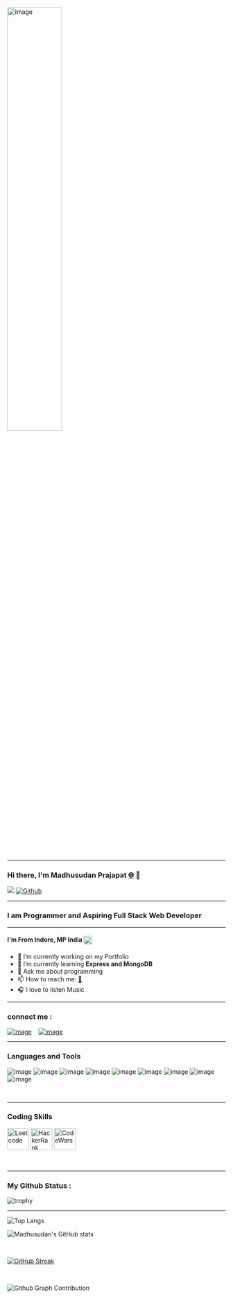 
<img align="center" alt="image" src="https://contentstatic.techgig.com/thumb/msid-89803879,width-355,resizemode-4/How-to-become-a-web-developer-A-complete-guide.jpg?16474" width="50%"/>

<hr/>

### Hi there, I'm Madhusudan Prajapat [🌐](https://madhusudan0906.github.io/) 👋

![](https://visitor-badge.laobi.icu/badge?page_id=Madhusudan0906)
[![Github](https://img.shields.io/github/followers/Madhusudan0906?label=Follow&style=social)](https://github.com/Madhusudan0906)

<hr/>

### I am Programmer and Aspiring Full Stack Web Developer

<hr/>

#### I'm From Indore, MP India <img align="center" alt="image" src="https://user-images.githubusercontent.com/103635175/192430392-391f2a34-580a-4adb-bd0c-8d1fbe214089.png" width="20px"/>
- 🔭 I’m currently working on my Portfolio
- 🌱 I’m currently learning **Express and MongoDB**
- 💬 Ask me about programming
- 📫 How to reach me: [📧](mailto:prajapatmadhusudan06@gmail.com)
- 🎧 I love to listen Music

<hr/>

### connect me :

[![image](https://user-images.githubusercontent.com/103635175/192428903-a9a77a8c-371b-478b-9730-ccf3312cf517.png)](https://madhusudan0906.github.io/) &nbsp;&nbsp;
[![image](https://user-images.githubusercontent.com/103635175/197335246-c3181a25-7e08-40cc-9de9-1310d137787f.png)](https://www.linkedin.com/in/madhusudan-prajapat-918808169/)



<hr/>

### Languages and Tools

![image](https://user-images.githubusercontent.com/103635175/192426892-c2872232-2eca-44a7-a241-27d7d9e9dc7b.png)
![image](https://user-images.githubusercontent.com/103635175/192426859-97656179-3c71-4a2e-a51b-fa2045d48d14.png)
![image](https://user-images.githubusercontent.com/103635175/192426970-bdc90807-6345-4e74-a5c8-00f17e8304b2.png)
![image](https://user-images.githubusercontent.com/103635175/192427018-700b28e2-c313-40f5-9318-7321ed34b96e.png)
![image](https://user-images.githubusercontent.com/103635175/192427046-03bbbe13-8b4a-4e66-9691-45aa10b7d61f.png)
![image](https://user-images.githubusercontent.com/103635175/192427351-e99ca1d9-9919-4a3f-861e-1b1a45dea072.png)
![image](https://user-images.githubusercontent.com/103635175/192427402-ab4b8790-308c-4e9d-a757-4d5f5b6efafd.png)
![image](https://user-images.githubusercontent.com/103635175/192427429-04defce8-28c5-4186-a5e2-d32a9c95fd65.png)
![image](https://user-images.githubusercontent.com/103635175/192427477-3317aacf-a6cc-4235-87a6-9dea3f1afada.png)

<br/>
<hr/>

### Coding Skills

<a href="https://leetcode.com/Mad06/"><img width="50px" src="https://user-images.githubusercontent.com/103635175/193608438-d8cb2eb4-0518-4cfc-a758-1bc7f7c5cc71.png" alt="Leetcode" /></a>
<a href="https://www.hackerrank.com/prajapatmadhusu1"><img width="50px" src="https://user-images.githubusercontent.com/103635175/193608568-dab7f41f-cf8d-497e-a427-ef790e598bb2.png" alt="HackerRank" /></a>
<a href="https://www.codewars.com/users/madhusudan"><img width="50px" src="https://user-images.githubusercontent.com/103635175/193608658-8bc34f85-196b-43c1-a361-012addf1e5b6.png" alt="CodeWars" /></a>

<br/>
<hr/>

### My Github Status :

![trophy](https://github-profile-trophy.vercel.app/?username=Madhusudan0906)

<hr/>

![Top Langs](https://github-readme-stats.vercel.app/api/top-langs/?username=Madhusudan0906&theme=tokyonight)
<br/>

![Madhusudan's GitHub stats](https://github-readme-stats.vercel.app/api?username=Madhusudan0906&show_icons=true&theme=tokyonight)

<br/>

[![GitHub Streak](https://streak-stats.demolab.com?user=Madhusudan0906&theme=tokyonight)](https://git.io/streak-stats)

<br/>

![Github Graph Contribution](https://activity-graph.herokuapp.com/graph?username=Madhusudan0906&bg_color=1a1b27&color=70a5fd&line=5BCDEC&point=FFFFFF&hide_border=true)


<!--
**Madhusudan0906/Madhusudan0906** is a ✨ _special_ ✨ repository because its `README.md` (this file) appears on your GitHub profile.

Here are some ideas to get you started:

- 🔭 I’m currently working on ...
- 🌱 I’m currently learning ...
- 👯 I’m looking to collaborate on ...
- 🤔 I’m looking for help with ...
- 💬 Ask me about ...
- 📫 How to reach me: ...
- 😄 Pronouns: ...
- ⚡ Fun fact: ...
-->
